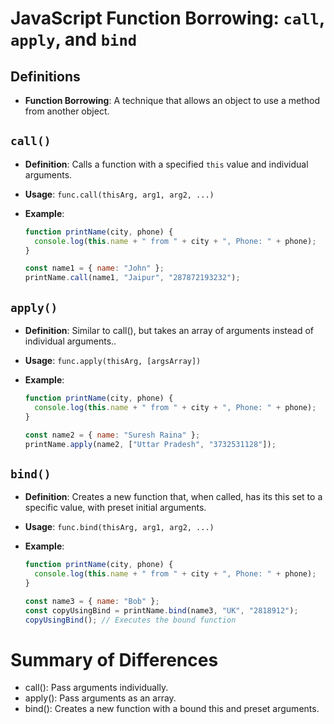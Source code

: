 # JavaScript Function Borrowing: `call`, `apply`, and `bind`

## Definitions

- **Function Borrowing**: A technique that allows an object to use a method from another object.

## `call()`

- **Definition**: Calls a function with a specified `this` value and individual arguments.
- **Usage**: `func.call(thisArg, arg1, arg2, ...)`
- **Example**:

  ```javascript
  function printName(city, phone) {
    console.log(this.name + " from " + city + ", Phone: " + phone);
  }

  const name1 = { name: "John" };
  printName.call(name1, "Jaipur", "287872193232");
  ```

## `apply()`

- **Definition**: Similar to call(), but takes an array of arguments instead of individual arguments..
- **Usage**: `func.apply(thisArg, [argsArray])`
- **Example**:

  ```javascript
  function printName(city, phone) {
    console.log(this.name + " from " + city + ", Phone: " + phone);
  }

  const name2 = { name: "Suresh Raina" };
  printName.apply(name2, ["Uttar Pradesh", "3732531128"]);
  ```

## `bind()`

- **Definition**: Creates a new function that, when called, has its this set to a specific value, with preset initial arguments.
- **Usage**: `func.bind(thisArg, arg1, arg2, ...)`
- **Example**:

  ```javascript
  function printName(city, phone) {
    console.log(this.name + " from " + city + ", Phone: " + phone);
  }

  const name3 = { name: "Bob" };
  const copyUsingBind = printName.bind(name3, "UK", "2818912");
  copyUsingBind(); // Executes the bound function
  ```

# Summary of Differences

- call(): Pass arguments individually.
- apply(): Pass arguments as an array.
- bind(): Creates a new function with a bound this and preset arguments.
